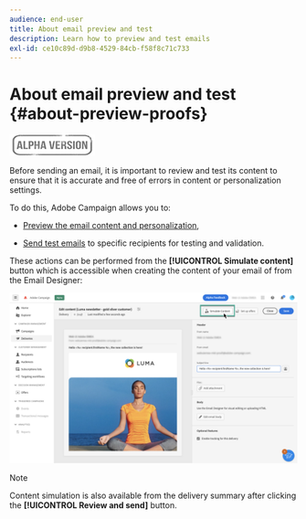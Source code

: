 ```yaml
---
audience: end-user
title: About email preview and test
description: Learn how to preview and test emails
exl-id: ce10c89d-d9b8-4529-84cb-f58f8c71c733
---
```

# About email preview and test {#about-preview-proofs}

![](../assets/do-not-localize/badge.png)

Before sending an email, it is important to review and test its content to ensure that it is accurate and free of errors in content or personalization settings.

To do this, Adobe Campaign allows you to:

* [Preview the email content and personalization](preview-content.md),
<!--* [Check the email rendering](#rendering) in popular desktop, mobile and web-based clients,-->
* [Send test emails](proofs.md) to specific recipients for testing and validation.

These actions can be performed from the **[!UICONTROL Simulate content]** button which is accessible when creating the content of your email of from the Email Designer:

![](assets/simulate.png)

>[!NOTE]
>
>Content simulation is also available from the delivery summary after clicking the **[!UICONTROL Review and send]** button.
